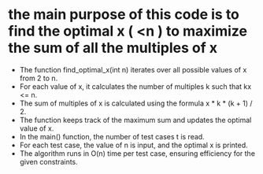 # the main purpose of this code is to find the optimal x ( <n ) to maximize the sum of all the multiples of x

- The function find_optimal_x(int n) iterates over all possible values of x from 2 to n.
- For each value of x, it calculates the number of multiples k such that kx <= n.
- The sum of multiples of x is calculated using the formula x * k * (k + 1) / 2.
- The function keeps track of the maximum sum and updates the optimal value of x.
- In the main() function, the number of test cases t is read.
- For each test case, the value of n is input, and the optimal x is printed.
- The algorithm runs in O(n) time per test case, ensuring efficiency for the given constraints.
